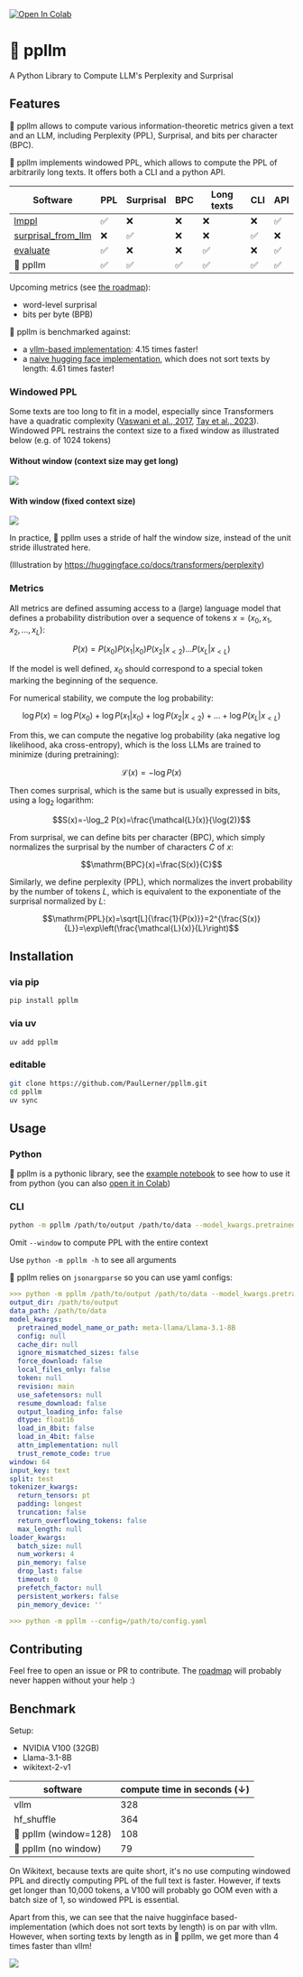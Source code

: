 <a target="_blank" href="https://colab.research.google.com/github/PaulLerner/ppllm/blob/main/ppllm_example.ipynb">
  <img src="https://colab.research.google.com/assets/colab-badge.svg" alt="Open In Colab"/>
</a>

# 🤔 ppllm
A Python Library to Compute LLM's Perplexity and Surprisal

## Features
🤔 ppllm allows to compute various information-theoretic metrics given a text and an LLM, 
including Perplexity (PPL), Surprisal, and bits per character (BPC).

🤔 ppllm implements windowed PPL, which allows to compute the PPL of arbitrarily long texts.
It offers both a CLI and a python API.

Software | PPL | Surprisal | BPC | Long texts | CLI | API
---------|-----|-----------|-----|------------|-----|-----
[lmppl](https://github.com/asahi417/lmppl) |  ✅ | ❌ | ❌ | ❌ | ❌|  ✅
[surprisal_from_llm](https://github.com/remo-help/surprisal_from_llm) | ❌|  ✅| ❌ | ❌|  ✅| ❌
[evaluate](https://github.com/huggingface/evaluate/blob/main/metrics/perplexity/perplexity.py) |  ✅ | ❌ | ❌|  ✅| ❌|  ✅
🤔 ppllm | ✅ | ✅ | ✅|  ✅|  ✅|  ✅


Upcoming metrics (see [the roadmap](github.com/PaulLerner/ppllm/issues/1)):
- word-level surprisal
- bits per byte (BPB)


🤔 ppllm is benchmarked against:
- a [vllm-based implementation](benchmark/vllmppl.py): 4.15 times faster!
- a [naive hugging face implementation](benchmark/hf_shuffle.py), which does not sort texts by length: 4.61 times faster!

### Windowed PPL
Some texts are too long to fit in a model, especially since Transformers have a quadratic complexity 
([Vaswani et al., 2017](https://proceedings.neurips.cc/paper_files/paper/2017/hash/3f5ee243547dee91fbd053c1c4a845aa-Abstract.html),
[Tay et al., 2023](https://doi.org/10.1145/3530811)).
Windowed PPL restrains the context size to a fixed window as illustrated below (e.g. of 1024 tokens)

#### Without window (context size may get long)
![](https://huggingface.co/datasets/huggingface/documentation-images/resolve/main/ppl_full.gif)

#### With window (fixed context size)
![](https://huggingface.co/datasets/huggingface/documentation-images/resolve/main/ppl_sliding.gif)

In practice, 🤔 ppllm uses a stride of half the window size, instead of the unit stride illustrated here.

(Illustration by https://huggingface.co/docs/transformers/perplexity)

### Metrics
All metrics are defined assuming access to a (large) language model that defines a probability distribution over a sequence of tokens $x=(x_0,x_1,x_2,...,x_L)$:

$$P(x) = P(x_0)  P(x_1|x_0)  P(x_2|x_{<2})  ... P(x_L|x_{<L})$$

If the model is well defined, $x_0$ should correspond to a special token marking the beginning of the sequence.

For numerical stability, we compute the log probability:


$$\log P(x) = \log P(x_0)  + \log P(x_1|x_0)  + \log P(x_2|x_{<2})+  ... +  \log P(x_L|x_{<L})$$

From this, we can compute the negative log probability (aka negative log likelihood, aka cross-entropy), which is the loss LLMs are trained to minimize (during pretraining):

$$\mathcal{L}(x)=-\log P(x)$$

Then comes surprisal, which is the same but is usually expressed in bits, using a $\log_2$ logarithm:


$$S(x)=-\log_2 P(x)=\frac{\mathcal{L}(x)}{\log(2)}$$

From surprisal, we can define bits per character (BPC), which simply normalizes the surprisal by the number of characters $C$ of $x$:

$$\mathrm{BPC}(x)=\frac{S(x)}{C}$$

Similarly, we define perplexity (PPL), which normalizes the invert probability by the number of tokens $L$, which is equivalent to the exponentiate of the surprisal normalized by $L$:

$$\mathrm{PPL}(x)=\sqrt[L]{\frac{1}{P(x)}}=2^{\frac{S(x)}{L}}=\exp\left(\frac{\mathcal{L}(x)}{L}\right)$$

## Installation
### via pip
`pip install ppllm`

### via uv
`uv add ppllm`

### editable
```bash
git clone https://github.com/PaulLerner/ppllm.git
cd ppllm
uv sync
```

## Usage
### Python
🤔 ppllm is a pythonic library, see the [example notebook](ppllm_example.ipynb) 
to see how to use it from python 
(you can also [open it in Colab](https://colab.research.google.com/github/PaulLerner/ppllm/blob/main/ppllm_example.ipynb))

### CLI
```bash
python -m ppllm /path/to/output /path/to/data --model_kwargs.pretrained_model_name_or_path=meta-llama/Llama-3.1-8B --window=64
```

Omit `--window` to compute PPL with the entire context

Use `python -m ppllm -h` to see all arguments

🤔 ppllm relies on `jsonargparse` so you can use yaml configs:
```yaml
>>> python -m ppllm /path/to/output /path/to/data --model_kwargs.pretrained_model_name_or_path=meta-llama/Llama-3.1-8B --window=64 --print_config
output_dir: /path/to/output
data_path: /path/to/data
model_kwargs:
  pretrained_model_name_or_path: meta-llama/Llama-3.1-8B
  config: null
  cache_dir: null
  ignore_mismatched_sizes: false
  force_download: false
  local_files_only: false
  token: null
  revision: main
  use_safetensors: null
  resume_download: false
  output_loading_info: false
  dtype: float16
  load_in_8bit: false
  load_in_4bit: false
  attn_implementation: null
  trust_remote_code: true
window: 64
input_key: text
split: test
tokenizer_kwargs:
  return_tensors: pt
  padding: longest
  truncation: false
  return_overflowing_tokens: false
  max_length: null
loader_kwargs:
  batch_size: null
  num_workers: 4
  pin_memory: false
  drop_last: false
  timeout: 0
  prefetch_factor: null
  persistent_workers: false
  pin_memory_device: ''

>>> python -m ppllm --config=/path/to/config.yaml
```

## Contributing
Feel free to open an issue or PR to contribute. 
The [roadmap](github.com/PaulLerner/ppllm/issues/1) will probably never happen without your help :)

## Benchmark

Setup: 
- NVIDIA V100 (32GB)
- Llama-3.1-8B
- wikitext-2-v1

software | compute time in seconds (↓)
-----------|------
vllm | 328
hf_shuffle | 364
🤔 ppllm (window=128)  | 108
🤔 ppllm (no window) | 79

On Wikitext, because texts are quite short, it's no use computing windowed PPL and directly computing PPL of the full text is faster.
However, if texts get longer than 10,000 tokens, a V100 will probably go OOM even with a batch size of 1, so windowed PPL is essential.

Apart from this, we can see that the naive hugginface based-implementation (which does not sort texts by length) is on par with vllm.
However, when sorting texts by length as in 🤔 ppllm, we get more than 4 times faster than vllm!

![](docs/wikitext-2-v1_Llama-3.1-8B.png)
